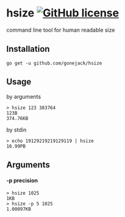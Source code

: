 # hsize [![GitHub license](https://img.shields.io/github/license/gonejack/hsize.svg?color=blue)](LICENSE)
command line tool for human readable size

## Installation
```
go get -u github.com/gonejack/hsize
```

## Usage

by arguments
```
> hsize 123 383764
123B
374.76KB
```

by stdin
```
> echo 19129219219129119 | hsize
16.99PB
```

## Arguments

#### -p precision
```
> hsize 1025
1KB
> hsize -p 5 1025
1.00097KB
```
